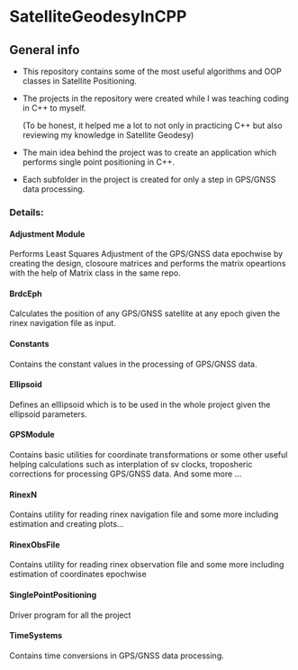 # SatelliteGeodesyInCPP

## General info
- This repository contains some of the most useful algorithms and OOP classes in Satellite Positioning.

- The projects in the repository were created while I was teaching coding in C++ to myself. 

  (To be honest, it helped me a lot to not only in practicing C++ but also reviewing my knowledge in Satellite Geodesy)

- The main idea behind the project was to create an application which performs single point positioning in C++.

- Each subfolder in the project is created for only a step in GPS/GNSS data processing.

### Details:
#### Adjustment Module
Performs Least Squares Adjustment of the GPS/GNSS data epochwise by creating the design, closoure matrices and performs the matrix opeartions with the help of Matrix class in the same repo.

#### BrdcEph
Calculates the position of any GPS/GNSS satellite at any epoch given the rinex navigation file as input.

#### Constants
Contains the constant values in the processing of GPS/GNSS data.

#### Ellipsoid
Defines an elllipsoid which is to be used in the whole project given the ellipsoid parameters.

#### GPSModule
Contains basic utilities for coordinate transformations or some other useful helping calculations such as interplation of sv clocks, troposheric corrections for processing GPS/GNSS data. And some more ...

#### RinexN
Contains utility for reading rinex navigation file and some more including estimation and creating plots...

#### RinexObsFile
Contains utility for reading rinex observation file and some more including estimation of coordinates epochwise

#### SinglePointPositioning
Driver program for all the project

#### TimeSystems
Contains time conversions in GPS/GNSS data processing.

